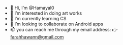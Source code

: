 - 👋 Hi, I’m @Hamayal0
- 👀 I’m interested in doing art works 
- 🌱 I’m currently learning CS
- 💞️ I’m looking to collaborate on Android apps 
- 📫 you can reach me through my email address:
👉 farahhawann@gmail.com

<!---
Hamayal0/Hamayal0 is a ✨ special ✨ repository because its `README.md` (this file) appears on your GitHub profile.
You can click the Preview link to take a look at your changes.
--->
